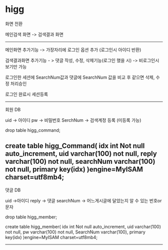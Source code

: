 # higg

화면 전환

메인검색 화면 -> 검색결과 화면


------------------------------------------------------
메인화면 추가기능  -> 가장자리에 로그인 옵션 추가 (로그인시 아이디 반환)

검색결과화면 추가기능 - > 댓글 작성, 수정, 삭제기능(로그인 했을 시) -> 비로그인시 보기만 가능

로그인한 세션에 SearchNum값과 댓글에 SearchNum 값을 비교 후 같으면 삭제, 수정 처리승인



로그인 완료시 세션등록


------------------------------------------------------
회원 DB

uid -> 아이디
pw -> 비밀번호
SerchNum -> 검색계정 등록 (미등록 가능)

drop table higg_command;

create table higg_Command(
	idx int Not null auto_increment,
    uid varchar(100) not null,
    reply varchar(100) not null,
    searchNum varchar(100) not null,
    primary key(idx)
)engine=MyISAM charset=utf8mb4;
------------------------------------------------------
댓글 DB

uid ->아이디 
reply -> 댓글
searchNum -> 어느게시글에 달았는지 알 수 있는 번호or문자

drop table higg_member;

create table higg_member(
	idx int Not null auto_increment,
    uid varchar(100) not null,
    pw varchar(100) not null,
    SearchNum varchar(100),
    primary key(idx)
)engine=MyISAM charset=utf8mb4;

------------------------------------------------------



